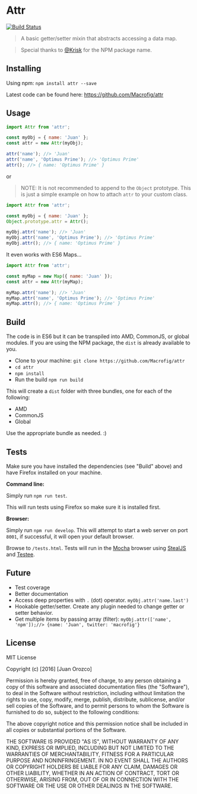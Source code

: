 # Attr

[![Build Status](https://travis-ci.org/Macrofig/attr.svg?branch=master)](https://travis-ci.org/Macrofig/attr)

> A basic getter/setter mixin that abstracts accessing a data map.

> Special thanks to [@Krisk](https://www.npmjs.com/~krisk) for the NPM package name.

## Installing

Using npm: `npm install attr --save`

Latest code can be found here: https://github.com/Macrofig/attr

## Usage

```javascript
import Attr from 'attr';

const myObj = { name: 'Juan' };
const attr = new Attr(myObj);

attr('name'); //> 'Juan'
attr('name', 'Optimus Prime'); //> 'Optimus Prime'
attr(); //> { name: 'Optimus Prime' }
```

or

> NOTE: It is not recommended to append to the `Object` prototype. This is just a simple example on how to attach `attr` to your custom class.

```javascript
import Attr from 'attr';

const myObj = { name: 'Juan' };
Object.prototype.attr = Attr();

myObj.attr('name'); //> 'Juan'
myObj.attr('name', 'Optimus Prime'); //> 'Optimus Prime'
myObj.attr(); //> { name: 'Optimus Prime' }
```

It even works with ES6 Maps...

```javascript
import Attr from 'attr';

const myMap = new Map({ name: 'Juan' });
const attr = new Attr(myMap);

myMap.attr('name'); //> 'Juan'
myMap.attr('name', 'Optimus Prime'); //> 'Optimus Prime'
myMap.attr(); //> { name: 'Optimus Prime' }

```


## Build

The code is in ES6 but it can be transpiled into AMD, CommonJS, or global modules.  If you are using the NPM package, the `dist` is already available to you.

- Clone to your machine: `git clone https://github.com/Macrofig/attr`
- `cd attr`
- `npm install`
- Run the build `npm run build`

This will create a `dist` folder with three bundles, one for each of the following:

- AMD
- CommonJS
- Global

Use the appropriate bundle as needed. :)

## Tests

Make sure you have installed the dependencies (see "Build" above) and have Firefox installed on your machine.

**Command line:**

Simply run `npm run test`.

This will run tests using Firefox so make sure it is installed first.

**Browser:**

Simply run `npm run develop`. This will attempt to start a web server on port `8001`, if successful, it will open your default browser.

Browse to `/tests.html`. Tests will run in the [Mocha](https://mochajs.org/) browser using [StealJS](http://stealjs.com/) and [Testee](http://daffl.github.io/testee.js/).

## Future

- Test coverage
- Better documentation
- Access deep properties with `.` (dot) operator. `myObj.attr('name.last')`
- Hookable getter/setter. Create any plugin needed to change getter or setter behavior.
- Get multiple items by passing array (filter): `myObj.attr(['name', 'npm']);//> {name: 'Juan', twitter: 'macrofig'}`


## License

MIT License

Copyright (c) [2016] [Juan Orozco]

Permission is hereby granted, free of charge, to any person obtaining a copy
of this software and associated documentation files (the "Software"), to deal
in the Software without restriction, including without limitation the rights
to use, copy, modify, merge, publish, distribute, sublicense, and/or sell
copies of the Software, and to permit persons to whom the Software is
furnished to do so, subject to the following conditions:

The above copyright notice and this permission notice shall be included in all
copies or substantial portions of the Software.

THE SOFTWARE IS PROVIDED "AS IS", WITHOUT WARRANTY OF ANY KIND, EXPRESS OR
IMPLIED, INCLUDING BUT NOT LIMITED TO THE WARRANTIES OF MERCHANTABILITY,
FITNESS FOR A PARTICULAR PURPOSE AND NONINFRINGEMENT. IN NO EVENT SHALL THE
AUTHORS OR COPYRIGHT HOLDERS BE LIABLE FOR ANY CLAIM, DAMAGES OR OTHER
LIABILITY, WHETHER IN AN ACTION OF CONTRACT, TORT OR OTHERWISE, ARISING FROM,
OUT OF OR IN CONNECTION WITH THE SOFTWARE OR THE USE OR OTHER DEALINGS IN THE
SOFTWARE.
